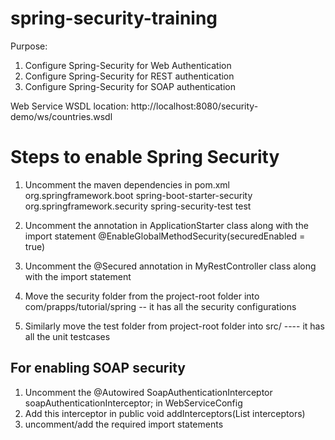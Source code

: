 # spring-security-training

Purpose:
1. Configure Spring-Security for Web Authentication
2. Configure Spring-Security for REST authentication
3. Configure Spring-Security for SOAP authentication

Web Service WSDL location: http://localhost:8080/security-demo/ws/countries.wsdl



# Steps to enable Spring Security
1. Uncomment the maven dependencies in pom.xml
		<!-- Spring Security dependencies -->
		<dependency>
			<groupId>org.springframework.boot</groupId>
			<artifactId>spring-boot-starter-security</artifactId>
		</dependency>
		<dependency>
			<groupId>org.springframework.security</groupId>
		    <artifactId>spring-security-test</artifactId>
		    <scope>test</scope>
		</dependency>

2. Uncomment the annotation in ApplicationStarter class along with the import statement
	@EnableGlobalMethodSecurity(securedEnabled = true) 
	
3. Uncomment the @Secured annotation in MyRestController class along with the import statement

4. Move the security folder from the project-root folder into com/prapps/tutorial/spring -- it has all the security configurations

5. Similarly move the test folder from project-root folder into src/ ---- it has all the unit testcases 

## For enabling SOAP security
1. Uncomment the @Autowired SoapAuthenticationInterceptor soapAuthenticationInterceptor; in WebServiceConfig
2. Add this interceptor in public void addInterceptors(List<EndpointInterceptor> interceptors)
3. uncomment/add the required import statements

